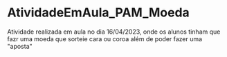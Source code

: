 # AtividadeEmAula_PAM_Moeda
Atividade realizada em aula no dia 16/04/2023, onde os alunos tinham que fazr uma moeda que sorteie cara ou coroa além de poder fazer uma "aposta"
